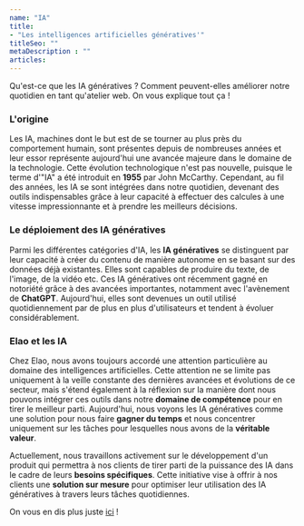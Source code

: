 ```yaml
---
name: "IA"
title:
- "Les intelligences artificielles génératives'"
titleSeo: ""
metaDescription : ""
articles:
---
```


Qu'est-ce que les IA génératives ? Comment peuvent-elles améliorer notre quotidien en tant qu'atelier web. On vous explique tout ça ! 

### L'origine

Les IA, machines dont le but est de se tourner au plus près du comportement humain, sont présentes depuis de nombreuses années et leur essor représente aujourd'hui une avancée majeure dans le domaine de la technologie.
Cette évolution technologique n'est pas nouvelle, puisque le terme d'"IA" a été introduit en **1955** par John McCarthy. Cependant, au fil des années, les IA se sont intégrées dans notre quotidien, devenant des outils indispensables grâce à leur capacité à effectuer des calcules à une vitesse impressionnante et à prendre les meilleurs décisions.

### Le déploiement des IA génératives

Parmi les différentes catégories d'IA, les **IA génératives** se distinguent par leur capacité à créer du contenu de manière autonome en se basant sur des données déjà existantes. Elles sont capables de produire du texte, de l'image, de la vidéo etc. Ces IA génératives ont récemment gagné en notoriété grâce à des avancées importantes, notamment avec l'avènement de **ChatGPT**. Aujourd'hui, elles sont devenues un outil utilisé quotidiennement par de plus en plus d'utilisateurs et tendent à évoluer considérablement.

### Elao et les IA

Chez Elao, nous avons toujours accordé une attention particulière au domaine des intelligences artificielles. Cette attention ne se limite pas uniquement à la veille constante des dernières avancées et évolutions de ce secteur, mais s'étend également à la réflexion sur la manière dont nous pouvons intégrer ces outils dans notre **domaine de compétence** pour en tirer le meilleur parti. Aujourd'hui, nous voyons les IA génératives comme une solution pour nous faire **gagner du temps** et nous concentrer uniquement sur les tâches pour lesquelles nous avons de la **véritable valeur**.

Actuellement, nous travaillons activement sur le développement d'un produit qui permettra à nos clients de tirer parti de la puissance des IA dans le cadre de leurs **besoins spécifiques**. Cette initiative vise à offrir à nos clients une **solution sur mesure** pour optimiser leur utilisation des IA génératives à travers leurs tâches quotidiennes.

On vous en dis plus juste [ici](https://www.elao.com/nos-services/ia) ! 